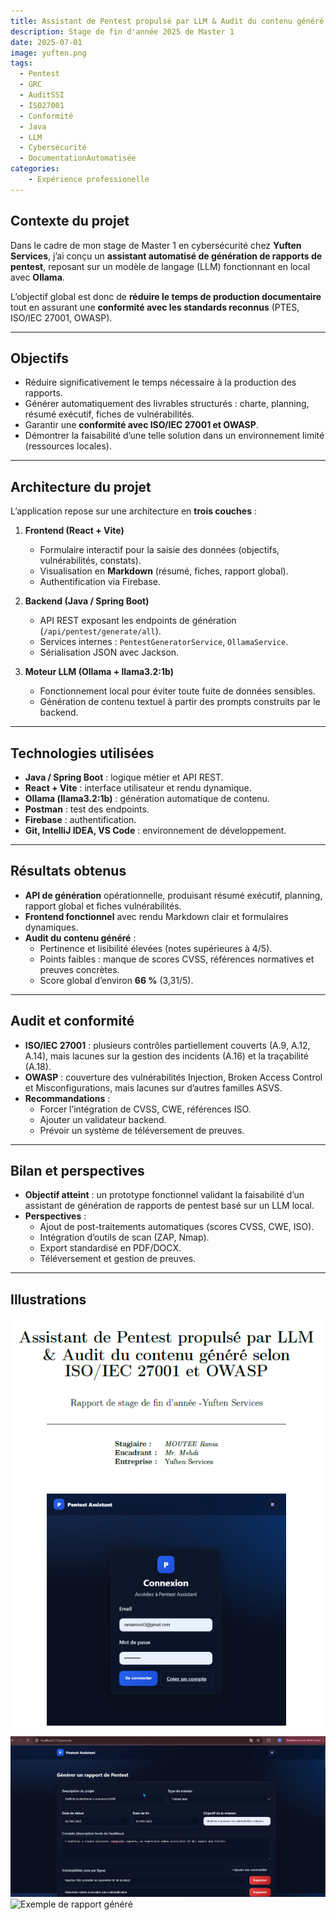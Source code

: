 ```yaml
---
title: Assistant de Pentest propulsé par LLM & Audit du contenu généré selon ISO/IEC 27001 et OWASP
description: Stage de fin d'année 2025 de Master 1
date: 2025-07-01
image: yuften.png
tags: 
  - Pentest
  - GRC
  - AuditSSI
  - ISO27001
  - Conformité
  - Java
  - LLM
  - Cybersécurité
  - DocumentationAutomatisée
categories:
    - Expérience professionelle
---
```

## Contexte du projet

Dans le cadre de mon stage de Master 1 en cybersécurité chez **Yuften Services**, j’ai conçu un **assistant automatisé de génération de rapports de pentest**, reposant sur un modèle de langage (LLM) fonctionnant en local avec **Ollama**.  

L’objectif global est donc de **réduire le temps de production documentaire** tout en assurant une **conformité avec les standards reconnus** (PTES, ISO/IEC 27001, OWASP).

---

## Objectifs

- Réduire significativement le temps nécessaire à la production des rapports.  
- Générer automatiquement des livrables structurés : charte, planning, résumé exécutif, fiches de vulnérabilités.  
- Garantir une **conformité avec ISO/IEC 27001 et OWASP**.  
- Démontrer la faisabilité d’une telle solution dans un environnement limité (ressources locales).  

---

## Architecture du projet

L’application repose sur une architecture en **trois couches** :  

1. **Frontend (React + Vite)**  
   - Formulaire interactif pour la saisie des données (objectifs, vulnérabilités, constats).  
   - Visualisation en **Markdown** (résumé, fiches, rapport global).  
   - Authentification via Firebase.  

2. **Backend (Java / Spring Boot)**  
   - API REST exposant les endpoints de génération (`/api/pentest/generate/all`).  
   - Services internes : `PentestGeneratorService`, `OllamaService`.  
   - Sérialisation JSON avec Jackson.  

3. **Moteur LLM (Ollama + llama3.2:1b)**  
   - Fonctionnement local pour éviter toute fuite de données sensibles.  
   - Génération de contenu textuel à partir des prompts construits par le backend.  

---

## Technologies utilisées

- **Java / Spring Boot** : logique métier et API REST.  
- **React + Vite** : interface utilisateur et rendu dynamique.  
- **Ollama (llama3.2:1b)** : génération automatique de contenu.  
- **Postman** : test des endpoints.  
- **Firebase** : authentification.  
- **Git, IntelliJ IDEA, VS Code** : environnement de développement.  

---

## Résultats obtenus

- **API de génération** opérationnelle, produisant résumé exécutif, planning, rapport global et fiches vulnérabilités.  
- **Frontend fonctionnel** avec rendu Markdown clair et formulaires dynamiques.  
- **Audit du contenu généré** :  
  - Pertinence et lisibilité élevées (notes supérieures à 4/5).  
  - Points faibles : manque de scores CVSS, références normatives et preuves concrètes.  
  - Score global d’environ **66 %** (3,31/5).  

---

## Audit et conformité

- **ISO/IEC 27001** : plusieurs contrôles partiellement couverts (A.9, A.12, A.14), mais lacunes sur la gestion des incidents (A.16) et la traçabilité (A.18).  
- **OWASP** : couverture des vulnérabilités Injection, Broken Access Control et Misconfigurations, mais lacunes sur d’autres familles ASVS.  
- **Recommandations** :  
  - Forcer l’intégration de CVSS, CWE, références ISO.  
  - Ajouter un validateur backend.  
  - Prévoir un système de téléversement de preuves.  

---

## Bilan et perspectives

- **Objectif atteint** : un prototype fonctionnel validant la faisabilité d’un assistant de génération de rapports de pentest basé sur un LLM local.  
- **Perspectives** :  
  - Ajout de post-traitements automatiques (scores CVSS, CWE, ISO).  
  - Intégration d’outils de scan (ZAP, Nmap).  
  - Export standardisé en PDF/DOCX.  
  - Téléversement et gestion de preuves.  

---

## Illustrations

![Stage](stg.png) ![Formulaire](form.png)   
![Exemple de rapport généré](res/rapport.png)  

